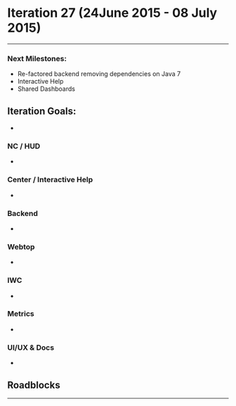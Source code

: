 # Iteration 27 (24June 2015 - 08 July 2015)

*** 
### Next Milestones:
* Re-factored backend removing dependencies on Java 7
* Interactive Help
* Shared Dashboards


## Iteration Goals:
* 

### NC / HUD
* 

### Center / Interactive Help
* 

### Backend
*

### Webtop
* 

### IWC
* 

### Metrics
* 

### UI/UX & Docs
* 

## Roadblocks

***